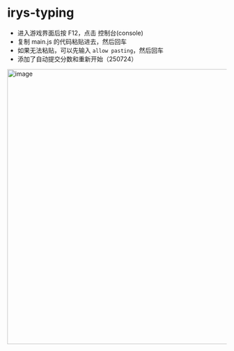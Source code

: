 # irys-typing
+ 进入游戏界面后按 F12，点击 控制台(console)
+ 复制 main.js 的代码粘贴进去，然后回车
+ 如果无法粘贴，可以先输入 `allow pasting`，然后回车
+ 添加了自动提交分数和重新开始（250724）
<img width="1052" height="633" alt="image" src="https://github.com/user-attachments/assets/c5dc0baf-f1dc-4ee8-8b15-ee3dcf0d21ca" />

